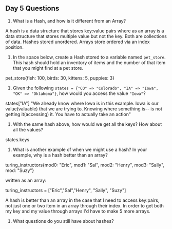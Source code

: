 ## Day 5 Questions

1. What is a Hash, and how is it different from an Array?

  A hash is a data structure that stores key:value pairs where as an array is a data structure that stores multiple value but not the key. Both are collections of data. Hashes stored unordered. Arrays store ordered via an index position.

1. In the space below, create a Hash stored to a variable named `pet_store`.  This hash should hold an inventory of items and the number of that item that you might find at a pet store.

pet_store{fish: 100, birds: 30, kittens: 5, puppies: 3}


1. Given the following `states = {"CO" => "Colorado", "IA" => "Iowa", "OK" => "Oklahoma"}`, how would you access the value `"Iowa"`?

states["IA"]
"We already know where Iowa is in this example. Iowa is our value(valuable) that we are trying to. Knowing where something is-- is not getting it(accessing) it. You have to actually take an action"


1. With the same hash above, how would we get all the keys?  How about all the values?

states.keys

1. What is another example of when we might use a hash?  In your example, why is a hash better than an array?

turing_instructors{mod0: "Eric", mod1: "Sal", mod2: "Henry", mod3: "Sally", mod: "Suzy"}

written as an array:

turing_instructors = ["Eric","Sal","Henry", "Sally", "Suzy"]

A hash is better than an array in the case that I need to access key:pairs, not just one or two item in an array through their index. In order to get both my key and my value through arrays I'd have to make 5 more arrays.



1. What questions do you still have about hashes?
